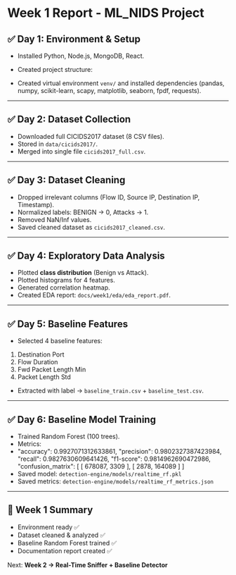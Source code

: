 # Week 1 Report - ML_NIDS Project

## ✅ Day 1: Environment & Setup
- Installed Python, Node.js, MongoDB, React.
- Created project structure:


- Created virtual environment `venv/` and installed dependencies (pandas, numpy, scikit-learn, scapy, matplotlib, seaborn, fpdf, requests).

---

## ✅ Day 2: Dataset Collection
- Downloaded full CICIDS2017 dataset (8 CSV files).
- Stored in `data/cicids2017/`.
- Merged into single file `cicids2017_full.csv`.

---

## ✅ Day 3: Dataset Cleaning
- Dropped irrelevant columns (Flow ID, Source IP, Destination IP, Timestamp).
- Normalized labels: BENIGN → 0, Attacks → 1.
- Removed NaN/Inf values.
- Saved cleaned dataset as `cicids2017_cleaned.csv`.

---

## ✅ Day 4: Exploratory Data Analysis
- Plotted **class distribution** (Benign vs Attack).
- Plotted histograms for 4 features.
- Generated correlation heatmap.
- Created EDA report: `docs/week1/eda/eda_report.pdf`.

---

## ✅ Day 5: Baseline Features
- Selected 4 baseline features:
1. Destination Port  
2. Flow Duration  
3. Fwd Packet Length Min  
4. Packet Length Std  
- Extracted with label → `baseline_train.csv` + `baseline_test.csv`.

---

## ✅ Day 6: Baseline Model Training
- Trained Random Forest (100 trees).
- Metrics:
- "accuracy": 0.9927071312633861,
  "precision": 0.9802327387423984,
  "recall": 0.9827630609641426,
  "f1-score": 0.9814962690472986,
  "confusion_matrix": [
    [
      678087,
      3309
    ],
    [
      2878,
      164089
    ]
  ]
- Saved model: `detection-engine/models/realtime_rf.pkl`
- Saved metrics: `detection-engine/models/realtime_rf_metrics.json`

---

## 📌 Week 1 Summary
- Environment ready ✅  
- Dataset cleaned & analyzed ✅  
- Baseline Random Forest trained ✅  
- Documentation report created ✅  

Next: **Week 2 → Real-Time Sniffer + Baseline Detector**

